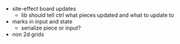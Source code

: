 - site-effect board updates
  - lib should tell ctrl what pieces updated and what to update to
- marks in input and state
  - serialize piece or input?
- non 2d grids
